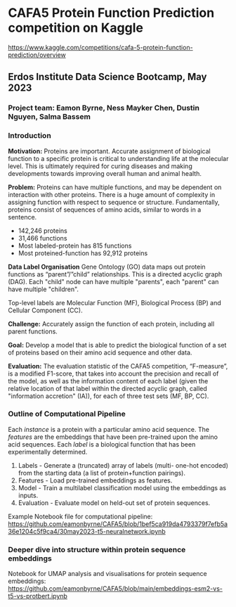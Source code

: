 # CAFA5 Protein Function Prediction competition on Kaggle
https://www.kaggle.com/competitions/cafa-5-protein-function-prediction/overview

## Erdos Institute Data Science Bootcamp, May 2023

### Project team: Eamon Byrne, Ness Mayker Chen, Dustin Nguyen, Salma Bassem

### Introduction

**Motivation:**
Proteins are important. Accurate assignment of biological function to a specific protein is critical to understanding life at the molecular level. This is ultimately required for curing diseases and making developments towards improving overall human and animal health.

**Problem:**
Proteins can have multiple functions, and may be dependent on interaction with other proteins. There is a huge amount of complexity in assigning function with respect to sequence or structure. Fundamentally, proteins consist of sequences of amino acids, similar to words in a sentence. 
- 142,246 proteins          
- 31,466 functions
- Most labeled-protein has 815 functions
- Most proteined-function has 92,912 proteins 

**Data Label Organisation**
Gene Ontology (GO) data maps out protein functions as “parent”/”child” relationships. This is a directed acyclic graph (DAG). Each "child" node can have multiple "parents", each "parent" can have multiple "children".

Top-level labels are Molecular Function (MF), Biological Process (BP) and Cellular Component (CC).

**Challenge:**
Accurately assign the function of each protein, including all parent functions.

**Goal:**
Develop a model that is able to predict the biological function of a set of proteins based on their amino acid sequence and other data. 

**Evaluation:**
The evaluation statistic of the CAFA5 competition, “F-measure”, is a modified F1-score, that takes into account the precision and recall of the model, as well as the information content of each label (given the relative location of that label within the directed acyclic graph, called "information accretion" (IA)), for each of three test sets (MF, BP, CC).

### Outline of Computational Pipeline
Each *instance* is a protein with a particular amino acid sequence. 
The *features* are the embeddings that have been pre-trained upon the amino acid sequences. 
Each *label* is a biological function that has been experimentally determined.

1. Labels - Generate a (truncated) array of labels (multi- one-hot encoded) from the starting data (a list of protein+function pairings).
2. Features - Load pre-trained embeddings as features.
3. Model - Train a multilabel classification model using the embeddings as inputs.
4. Evaluation - Evaluate model on held-out set of protein sequences.

Example Notebook file for computational pipeline: https://github.com/eamonbyrne/CAFA5/blob/1bef5ca919da4793379f7efb5a36e1204c5f9ca4/30may2023-t5-neuralnetwork.ipynb

 ### Deeper dive into structure within protein sequence embeddings

Notebook for UMAP analysis and visualisations for protein sequence embeddings: https://github.com/eamonbyrne/CAFA5/blob/main/embeddings-esm2-vs-t5-vs-protbert.ipynb
